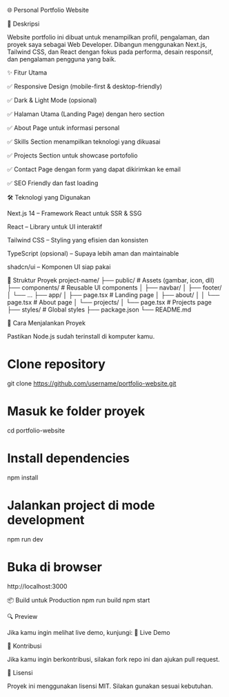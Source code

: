 🌐 Personal Portfolio Website

<!-- Opsional: tambahkan screenshot jika ada -->

📌 Deskripsi

Website portfolio ini dibuat untuk menampilkan profil, pengalaman, dan proyek saya sebagai Web Developer. Dibangun menggunakan Next.js, Tailwind CSS, dan React dengan fokus pada performa, desain responsif, dan pengalaman pengguna yang baik.

✨ Fitur Utama

✅ Responsive Design (mobile-first & desktop-friendly)

✅ Dark & Light Mode (opsional)

✅ Halaman Utama (Landing Page) dengan hero section

✅ About Page untuk informasi personal

✅ Skills Section menampilkan teknologi yang dikuasai

✅ Projects Section untuk showcase portofolio

✅ Contact Page dengan form yang dapat dikirimkan ke email

✅ SEO Friendly dan fast loading

🛠️ Teknologi yang Digunakan

Next.js 14 – Framework React untuk SSR & SSG

React – Library untuk UI interaktif

Tailwind CSS – Styling yang efisien dan konsisten

TypeScript (opsional) – Supaya lebih aman dan maintainable

shadcn/ui – Komponen UI siap pakai

📂 Struktur Proyek
project-name/
├── public/            # Assets (gambar, icon, dll)
├── components/        # Reusable UI components
│   ├── navbar/
│   ├── footer/
│   └── ...
├── app/
│   ├── page.tsx       # Landing page
│   ├── about/
│   │   └── page.tsx   # About page
│   └── projects/
│       └── page.tsx   # Projects page
├── styles/            # Global styles
├── package.json
└── README.md

🚀 Cara Menjalankan Proyek

Pastikan Node.js sudah terinstall di komputer kamu.

# Clone repository
git clone https://github.com/username/portfolio-website.git

# Masuk ke folder proyek
cd portfolio-website

# Install dependencies
npm install

# Jalankan project di mode development
npm run dev

# Buka di browser
http://localhost:3000

📦 Build untuk Production
npm run build
npm start

🔍 Preview

Jika kamu ingin melihat live demo, kunjungi:
🔗 Live Demo

🤝 Kontribusi

Jika kamu ingin berkontribusi, silakan fork repo ini dan ajukan pull request.

📄 Lisensi

Proyek ini menggunakan lisensi MIT. Silakan gunakan sesuai kebutuhan.
